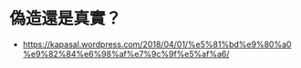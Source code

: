 # 偽造還是真實？
 * https://kapasal.wordpress.com/2018/04/01/%e5%81%bd%e9%80%a0%e9%82%84%e6%98%af%e7%9c%9f%e5%af%a6/
